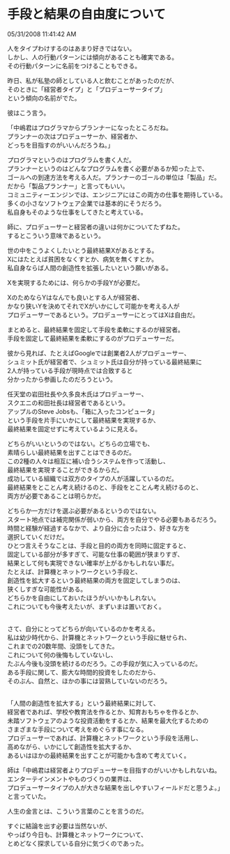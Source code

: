 手段と結果の自由度について
====
05/31/2008 11:41:42 AM


<p>人をタイプわけするのはあまり好きではない。<br />
しかし、人の行動パターンには傾向があることも確実である。<br />
その行動パターンに名前をつけることもできる。</p>

<p>昨日、私が私塾の師としている人と飲むことがあったのだが、<br />
そのときに「経営者タイプ」と「プロデューサータイプ」<br />
という傾向の名前がでた。</p>

<p>彼はこう言う。</p>

<p>「中嶋君はプログラマからプランナーになったところだね。<br />
プランナーの次はプロデューサーか、経営者か、<br />
どっちを目指すのがいいんだろうね。」</p>

<p>プログラマというのはプログラムを書く人だ。<br />
プランナーというのはどんなプログラムを書く必要があるか知った上で、<br />
ゴールへの到達方法を考える人だ。プランナーのゴールの単位は「製品」だ。<br />
だから「製品プランナー」と言ってもいい。<br />
コミュニティーエンジンでは、エンジニアにはこの両方の仕事を期待している。<br />
多くの小さなソフトウェア企業では基本的にそうだろう。<br />
私自身もそのような仕事をしてきたと考えている。</p>

<p>師に、プロデューサーと経営者の違いは何かについてたずねた。<br />
するとこういう意味であるという。</p>

<p>世の中をこうよくしたいとう最終結果Xがあるとする。<br />
Xにはたとえば貧困をなくすとか、病気を無くすとか。<br />
私自身ならば人間の創造性を拡張したいという願いがある。</p>

<p>Xを実現するためには、何らかの手段Yが必要だ。</p>

<p>XのためならYはなんでも良いとする人が経営者、<br />
かなり狭いYを決めてそれでXがいかにして可能かを考える人が<br />
プロデューサーであるという。プロデューサーにとってはXは自由だ。</p>

<p>まとめると、最終結果を固定して手段を柔軟にするのが経営者。<br />
手段を固定して最終結果を柔軟にするのがプロデューサーだ。</p>

<p>彼から見れば、たとえばGoogleでは創業者2人がプロデューサー、<br />
シュミット氏が経営者で、シュミット氏は自分が持っている最終結果に<br />
2人が持っている手段が現時点では合致すると<br />
分かったから参画したのだろうという。</p>

<p>任天堂の岩田社長や久多良木氏はプロデューサー、<br />
スクエニの和田社長は経営者であるという。<br />
アップルのSteve Jobsも、「箱に入ったコンピュータ」<br />
という手段を片手にいかにして最終結果を実現するか、<br />
最終結果を固定せずに考えているように見える。</p>

<p>どちらがいいというのではない。どちらの立場でも、<br />
素晴らしい最終結果を出すことはできるのだ。<br />
この2種の人々は相互に補い合うシステムを作って活動し、<br />
最終結果を実現することができるからだ。<br />
成功している組織では双方のタイプの人が活躍しているのだ。<br />
最終結果をとことん考え続けるのと、手段をとことん考え続けるのと、<br />
両方が必要であることは明らかだ。</p>

<p>どちらか一方だけを選ぶ必要があるというのではない。<br />
スタート地点では補完関係が弱いから、両方を自分でやる必要もあるだろう。<br />
時間と経験が経過するなかで、より自分に合ったほう、好きな方を<br />
選択していくだけだ。<br />
ひとつ言えそうなことは、手段と目的の両方を同時に固定すると、<br />
固定している部分が多すぎて、可能な仕事の範囲が狭まりすぎ、<br />
結果として何も実現できない確率が上がるかもしれない事だ。<br />
たとえば、計算機とネットワークという手段と、<br />
創造性を拡大するという最終結果の両方を固定してしまうのは、<br />
狭くしすぎな可能性がある。<br />
どちらかを自由にしておいたほうがいいかもしれない。<br />
これについても今後考えたいが、まずいまは置いておく。</p>

<p><br />
さて、自分にとってどちらが向いているのかを考える。<br />
私は幼少時代から、計算機とネットワークという手段に魅せられ、<br />
これまでの20数年間、没頭をしてきた。<br />
これについて何の後悔もしていないし、<br />
たぶん今後も没頭を続けるのだろう。この手段が気に入っているのだ。<br />
ある手段に関して、膨大な時間的投資をしたのだから、<br />
そのぶん、自然と、ほかの事には習熟していないのだろう。</p>

<p><br />
「人間の創造性を拡大する」という最終結果に対して、<br />
経営者であれば、学校や教育法を作るとか、知育おもちゃを作るとか、<br />
未踏ソフトウェアのような投資活動をするとか、結果を最大化するための<br />
さまざまな手段について考えをめぐらす事になる。<br />
プロデューサーであれば、計算機とネットワークという手段を活用し、<br />
高めながら、いかにして創造性を拡大するか、<br />
あるいはほかの最終結果を出すことが可能かも含めて考えていく。</p>

<p>師は「中嶋君は経営者よりプロデューサーを目指すのがいいかもしれないね。<br />
エンターテインメントやものづくりの業界は、<br />
プロデューサータイプの人が大きな結果を出しやすいフィールドだと思うよ。」<br />
と言っていた。</p>

<p>人生の金言とは、こういう言葉のことを言うのだ。</p>

<p>すぐに結論を出す必要は当然ないが、<br />
やっぱり今日も、計算機とネットワークについて、<br />
とめどなく探求している自分に気づくのであった。</p>

<p></p>

<p><br />
</p>
